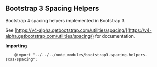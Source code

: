 Bootstrap 3 Spacing Helpers
---------------------------

Bootstrap 4 spacing helpers implemented in Bootstrap 3. 

See [https://v4-alpha.getbootstrap.com/utilities/spacing/](https://v4-alpha.getbootstrap.com/utilities/spacing/) for documentation.

**Importing**

```
    @import "../../../node_modules/bootstrap3-spacing-helpers-scss/spacing";
```
